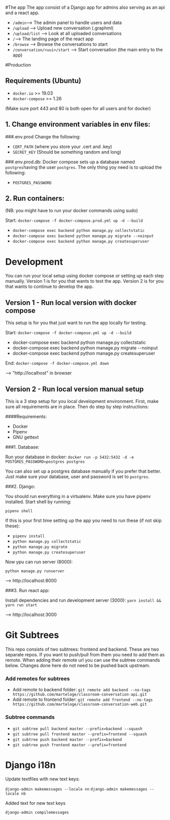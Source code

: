 #The app
The app consist of a Django app for admins also serving as an api and a react app.

- `/admin`--> The admin panel to handle users and data
- `/upload` --> Upload new conversation (.graphml)
- `/upload/list` --> Look at all uploaded conversations
- `/`--> The landing page of the react app
- `/browse` --> Browse the conversations to start
- `/conversation/<uui>/start` --> Start conversation (the main entry to the app)

#Production

## Requirements (Ubuntu)

- `docker.io` >= 19.03
- `docker-compose` >= 1.26

(Make sure port 443 and 80 is both open for all users and for docker)

## 1. Change environment variables in env files:

###.env.prod
Change the following:

- `CERT_PATH` (where you store your .cert and .key)
- `SECRET_KEY` (Should be something random and long)

###.env.prod.db:
Docker compose sets up a database named `postgres`having the user `postgres`. The only thing yoy need is to upload the following:

- `POSTGRES_PASSWORD`

## 2. Run containers:

(NB: you might have to run your docker commands using sudo)

Start: `docker-compose -f docker-compose.prod.yml up -d --build`

- `docker-compose exec backend python manage.py collectstatic`
- `docker-compose exec backend python manage.py migrate --noinput`
- `docker-compose exec backend python manage.py createsuperuser`

# Development

You can run your local setup using docker compose or setting up each step manually. Version 1 is for you that wants to test the app. Version 2 is for you that wants to continue to develop the app.

## Version 1 - Run local version with docker compose

This setup is for you that just want to run the app locally for testing.

Start: `docker-compose -f docker-compose.yml up -d --build`

- docker-compose exec backend python manage.py collectstatic
- docker-compose exec backend python manage.py migrate --noinput
- docker-compose exec backend python manage.py createsuperuser

End: `docker-compose -f docker-compose.yml down`

--> "http://localhost" in browser

## Version 2 - Run local version manual setup

This is a 3 step setup for you local development environment. First, make sure all requirements are in place. Then do step by step instructions:

####Requirements:

- Docker
- Pipenv
- GNU gettext

###1. Database:

Run your database in docker:
`docker run -p 5432:5432 -d -e POSTGRES_PASSWORD=postgres postgres`

You can also set up a postgres database manually if you prefer that better. Just make sure your database, user and password is set to `postgres`.

###2. Django:

You should run everything in a virtualenv. Make sure you have pipenv installed. Start shell by running:

`pipenv shell`

If this is your first time setting up the app you need to run these (if not skip these):

- `pipenv install`
- `python manage.py collectstatic`
- `python manage.py migrate`
- `python manage.py createsuperuser`

Now ypu can run server (8000):

`python manage.py runserver`

--> http://localhost:8000

###3. Run react app:

Install dependencies and run development server (3000):
`yarn install && yarn run start`

--> http://localhost:3000

# Git Subtrees

This repo consists of two subtrees: frontend and backend. These are two separate repos. If you want to push/pull from them you need to add them as remote. When adding their remote url you can use the subtree commands below. Changes done here do not need to be pushed back upstream.

### Add remotes for subtrees

- Add remote to backend folder: `git remote add backend --no-tags https://github.com/marteloge/classroom-conversation-api.git`
- Add remote to frontend folder: `git remote add frontend --no-tags https://github.com/marteloge/classroom-conversation-web.git`

### Subtree commands

- `git subtree pull backend master --prefix=backend --squash`
- `git subtree pull frontend master --prefix=frontend --squash`
- `git subtree push backend master --prefix=backend`
- `git subtree push frontend master --prefix=frontend`

# Django i18n

Update textfiles with new text keys:

`django-admin makemessages --locale nn`
`django-admin makemessages --locale nb`

Added text for new text keys

`django-admin compilemessages`
